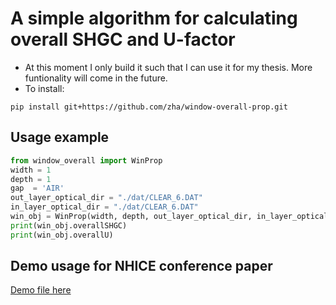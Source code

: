 # A simple algorithm for calculating overall SHGC and U-factor
* At this moment I only build it such that I can use it for my thesis. More funtionality will come in the future.
* To install:
```
pip install git+https://github.com/zha/window-overall-prop.git
```
## Usage example
```python
from window_overall import WinProp
width = 1
depth = 1
gap  = 'AIR'
out_layer_optical_dir = "./dat/CLEAR_6.DAT"
in_layer_optical_dir = "./dat/CLEAR_6.DAT"
win_obj = WinProp(width, depth, out_layer_optical_dir, in_layer_optical_dir,'AIR')
print(win_obj.overallSHGC)
print(win_obj.overallU)
```
## Demo usage for NHICE conference paper
[Demo file here](demo/example.ipynb)

